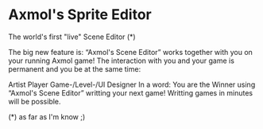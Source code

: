 # Axmol's Sprite Editor
The world's first "live" Scene Editor     (*)

The big new feature is:
“Axmol's Scene Editor” works together with you on your running Axmol game!
The interaction with you and your game is permanent and you be at the same time:

Artist
Player
Game-/Level-/UI Designer
In a word: You are the Winner using “Axmol's Scene Editor” writting your next game!
Writting games in minutes will be possible.

(*) as far as I'm know ;)
